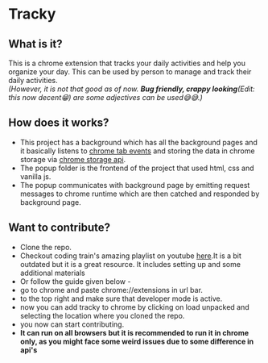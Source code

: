 # Tracky

## What is it?
This is a chrome extension that tracks your daily activities and help you organize your day. This can be used by person to manage and track their daily activities. \
_(However, it is not that good as of now. __Bug friendly, crappy looking__(Edit: this now decent😁) are some adjectives can be used😅😅.)_

## How does it works? 
- This project has a background which has all the background pages and it basically listens to [chrome tab events](https://developer.chrome.com/docs/extensions/reference/tabs "Chrome api reference") and storing the data in chrome storage via [chrome storage api](https://developer.chrome.com/docs/extensions/reference/storage "chrome storage").
- The popup folder is the frontend of the project that used html, css and vanilla js.
- The popup communicates with background page by emitting request messages to chrome runtime which are then catched and responded by background page.
  
## Want to contribute?
- Clone the repo.
- Checkout coding train's amazing playlist on youtube [here](https://www.youtube.com/playlist?list=PLRqwX-V7Uu6bL9VOMT65ahNEri9uqLWfS).It is a bit outdated but it is a great resource. It includes setting up and some additional materials
-  Or follow the guide given below -
  - go to chrome and paste chrome://extensions in url bar.
  - to the top right and make sure that developer mode is active.
  - now you can add tracky to chrome by clicking on load unpacked and selecting the location where you cloned the repo.
  - you now can start contributing. 
- __It can run on all browsers but it is recommended to run it in chrome only, as you might face some weird issues due to some difference in api's__
